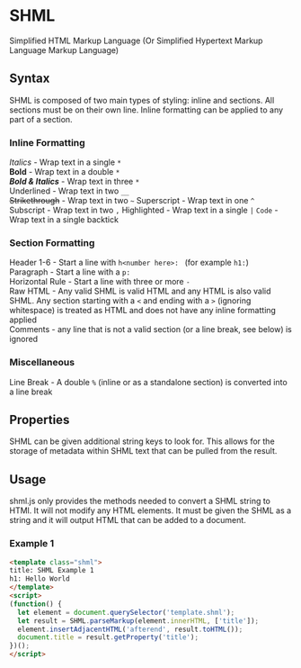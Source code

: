 # SHML
Simplified HTML Markup Language (Or Simplified Hypertext Markup Language Markup Language)

## Syntax
SHML is composed of two main types of styling: inline and sections. All sections must be on their own line. Inline formatting can be applied to any part of a section.
### Inline Formatting
*Italics* - Wrap text in a single `*`  
**Bold** -  Wrap text in a double `*`  
***Bold & Italics*** - Wrap text in three `*`  
Underlined - Wrap text in two `__`  
~~Strikethrough~~ - Wrap text in two `~`
Superscript - Wrap text in one `^`  
Subscript - Wrap text in two `,`
Highlighted - Wrap text in a single `|`
`Code` - Wrap text in a single backtick
### Section Formatting
Header 1-6 - Start a line with `h<number here>: ` (for example `h1:`)  
Paragraph - Start a line with a `p: `  
Horizontal Rule - Start a line with three or more `-`  
Raw HTML - Any valid SHML is valid HTML and any HTML is also valid SHML. Any section starting with a `<` and ending with a `>` (ignoring whitespace) is treated as HTML and does not have any inline formatting applied  
Comments - any line that is not a valid section (or a line break, see below) is ignored
### Miscellaneous
Line Break - A double `%` (inline or as a standalone section) is converted into a line break  
## Properties
SHML can be given additional string keys to look for. This allows for the storage of metadata within SHML text that can be pulled from the result.
## Usage
shml.js only provides the methods needed to convert a SHML string to HTMl. It will not modify any HTML elements. It must be given the SHML as a string and it will output HTML that can be added to a document.
### Example 1
``` html
<template class="shml">
title: SHML Example 1
h1: Hello World
</template>
<script>
(function() {
  let element = document.querySelector('template.shml');
  let result = SHML.parseMarkup(element.innerHTML, ['title']);
  element.insertAdjacentHTML('afterend', result.toHTML());
  document.title = result.getProperty('title');
})();
</script>
```
